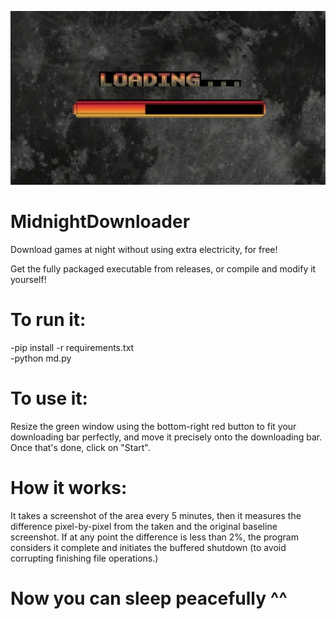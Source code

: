 ![logo](logo.PNG)
# MidnightDownloader
Download games at night without using extra electricity, for free!

Get the fully packaged executable from releases, or compile and modify it yourself!

# To run it:
-pip install -r requirements.txt <br>
-python md.py

# To use it:
Resize the green window using the bottom-right red button to fit your downloading bar perfectly, and move it precisely onto the downloading bar. Once that's done, click on "Start".

# How it works:
It takes a screenshot of the area every 5 minutes, then it measures the difference pixel-by-pixel from the taken and the original baseline screenshot. If at any point the difference is less than 2%, the program considers it complete and initiates the buffered shutdown (to avoid corrupting finishing file operations.)
# Now you can sleep peacefully ^^

